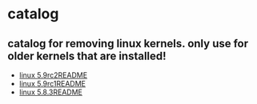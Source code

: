 # catalog

## catalog for removing linux kernels. only use for older kernels that are installed!

- [linux 5.9rc2](https://github.com/HexaOneOfficial/ubuntumainline/tree/master/catalog/5.9-rc2)[README](https://github.com/HexaOneOfficial/ubuntumainline/blob/master/catalog/5.9-rc2/README.md)
- [linux 5.9rc1](https://github.com/HexaOneOfficial/ubuntumainline/tree/master/catalog/5.9-rc1)[README](https://github.com/HexaOneOfficial/ubuntumainline/blob/master/catalog/5.9-rc1/README.md)
- [linux 5.8.3](https://github.com/HexaOneOfficial/ubuntumainline/tree/master/catalog/5.8.3)[README](https://github.com/HexaOneOfficial/ubuntumainline/blob/master/catalog/5.8.3/README.md) 
